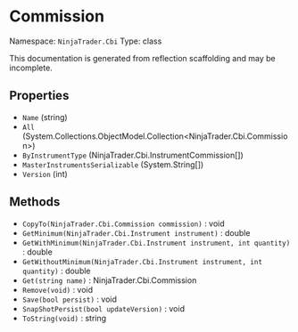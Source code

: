 # Commission

Namespace: `NinjaTrader.Cbi`
Type: class

This documentation is generated from reflection scaffolding and may be incomplete.

## Properties
- `Name` (string)
- `All` (System.Collections.ObjectModel.Collection<NinjaTrader.Cbi.Commission>)
- `ByInstrumentType` (NinjaTrader.Cbi.InstrumentCommission[])
- `MasterInstrumentsSerializable` (System.String[])
- `Version` (int)

## Methods
- `CopyTo(NinjaTrader.Cbi.Commission commission)` : void
- `GetMinimum(NinjaTrader.Cbi.Instrument instrument)` : double
- `GetWithMinimum(NinjaTrader.Cbi.Instrument instrument, int quantity)` : double
- `GetWithoutMinimum(NinjaTrader.Cbi.Instrument instrument, int quantity)` : double
- `Get(string name)` : NinjaTrader.Cbi.Commission
- `Remove(void)` : void
- `Save(bool persist)` : void
- `SnapShotPersist(bool updateVersion)` : void
- `ToString(void)` : string

